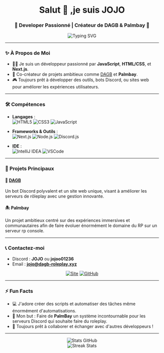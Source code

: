 <h1 align="center">Salut 👋 ,je suis JOJO</h1>
<h3 align="center">🚀 Developer Passionné | Créateur de DAGB & Palmbay 🚀</h3>

<p align="center">
  <img src="https://readme-typing-svg.herokuapp.com?font=Fira+Code&weight=600&size=25&pause=1000&color=0FBCF7&center=true&vCenter=true&width=435&lines=Bienvenue+sur+mon+GitHub+!;Je+sais+coder+HTML%2C+CSS%2C+JS%2C+Next.js;Toujours+partant+pour+créer+de+nouveaux+projets." alt="Typing SVG" />
</p>

---

### ✨ À Propos de Moi

- 👨‍💻 Je suis un développeur passionné par **JavaScript**, **HTML/CSS**, et **Next.js**.  
- 🌟 Co-créateur de projets ambitieux comme [DAGB](https://dagb-roleplay.xyz) et **Palmbay**.  
- 🎮 Toujours prêt à développer des outils, bots Discord, ou sites web pour améliorer les expériences utilisateurs.  

---

### 🛠️ Compétences

- **Langages** :  
  ![HTML5](https://img.shields.io/badge/HTML5-%23E34F26.svg?style=for-the-badge&logo=html5&logoColor=white)
  ![CSS3](https://img.shields.io/badge/CSS3-%231572B6.svg?style=for-the-badge&logo=css3&logoColor=white)
  ![JavaScript](https://img.shields.io/badge/JavaScript-%23F7DF1E.svg?style=for-the-badge&logo=javascript&logoColor=black)

- **Frameworks & Outils** :  
  ![Next.js](https://img.shields.io/badge/Next.js-%23000000.svg?style=for-the-badge&logo=next.js&logoColor=white)
  ![Node.js](https://img.shields.io/badge/Node.js-%2343853D.svg?style=for-the-badge&logo=node.js&logoColor=white)
  ![Discord.js](https://img.shields.io/badge/Discord.js-%232C2F33.svg?style=for-the-badge&logo=discord&logoColor=blue)

- **IDE** :  
  ![IntelliJ IDEA](https://img.shields.io/badge/IntelliJ%20IDEA-%23000000.svg?style=for-the-badge&logo=intellij-idea&logoColor=white)
  ![VSCode](https://img.shields.io/badge/Visual%20Studio%20Code-%23007ACC.svg?style=for-the-badge&logo=visual-studio-code&logoColor=white)

---

### 🚀 Projets Principaux

#### **🌌 [DAGB](https://dagb-roleplay.xyz)**  
Un bot Discord polyvalent et un site web unique, visant à améliorer les serveurs de rôleplay avec une gestion innovante.

#### **🏝️ Palmbay**  
Un projet ambitieux centré sur des expériences immersives et communautaires afin de faire évoluer énormément le domaine du RP sur un serveur rp console.

---

### 📞 Contactez-moi

- Discord : **JOJO** ou **jojoo01236**
- Email : **jojo@dagb-roleplay.xyz**  

<p align="center">
  <a href="https://dagb-roleplay.xyz"><img src="https://img.shields.io/badge/Mon%20Site-%23000000.svg?style=for-the-badge&logo=web&logoColor=white" alt="Site"></a>
  <a href="https://github.com/Jojo150415"><img src="https://img.shields.io/badge/GitHub-%2312100E.svg?style=for-the-badge&logo=github&logoColor=white" alt="GitHub"></a>
</p>

---

### ⚡ Fun Facts

- 💻 J'adore créer des scripts et automatiser des tâches même énormément d'automatisations.  
- 🎯 Mon but : Faire de **PalmBay** un système incontournable pour les serveurs Discord qui souhaite faire du roleplay.  
- 🚀 Toujours prêt à collaborer et échanger avec d'autres développeurs !  

---

<p align="center">
  <img src="https://github-readme-stats.vercel.app/api?username=Jojo150415&show_icons=true&theme=radical" alt="Stats GitHub">
  <br>
  <img src="https://github-readme-streak-stats.herokuapp.com/?user=Jojo150415&theme=radical" alt="Streak Stats">
</p>
